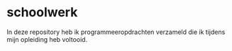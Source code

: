 # schoolwerk
In deze repository heb ik programmeeropdrachten verzameld die ik tijdens mijn opleiding heb voltooid.
